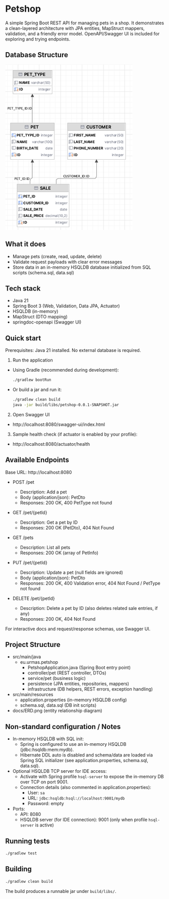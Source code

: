 # Petshop

A simple Spring Boot REST API for managing pets in a shop. It demonstrates a clean-layered architecture with JPA entities, MapStruct mappers, validation, and a friendly error model. OpenAPI/Swagger UI is included for exploring and trying endpoints.

## Database Structure

![ERD Diagram](docs/ERD.png)

## What it does
- Manage pets (create, read, update, delete)
- Validate request payloads with clear error messages
- Store data in an in-memory HSQLDB database initialized from SQL scripts (schema.sql, data.sql)

## Tech stack
- Java 21
- Spring Boot 3 (Web, Validation, Data JPA, Actuator)
- HSQLDB (in-memory)
- MapStruct (DTO mapping)
- springdoc-openapi (Swagger UI)

## Quick start
Prerequisites: Java 21 installed. No external database is required.

1) Run the application
- Using Gradle (recommended during development):
  ```bash
  ./gradlew bootRun
  ```
- Or build a jar and run it:
  ```bash
  ./gradlew clean build
  java -jar build/libs/petshop-0.0.1-SNAPSHOT.jar
  ```

2) Open Swagger UI
- http://localhost:8080/swagger-ui/index.html

3) Sample health check (if actuator is enabled by your profile):
- http://localhost:8080/actuator/health

## Available Endpoints
Base URL: http://localhost:8080

- POST /pet
  - Description: Add a pet
  - Body (application/json): PetDto
  - Responses: 200 OK, 400 PetType not found

- GET /pet/{petId}
  - Description: Get a pet by ID
  - Responses: 200 OK (PetDto), 404 Not Found

- GET /pets
  - Description: List all pets
  - Responses: 200 OK (array of PetInfo)

- PUT /pet/{petId}
  - Description: Update a pet (null fields are ignored)
  - Body (application/json): PetDto
  - Responses: 200 OK, 400 Validation error, 404 Not Found / PetType not found

- DELETE /pet/{petId}
  - Description: Delete a pet by ID (also deletes related sale entries, if any)
  - Responses: 200 OK, 404 Not Found

For interactive docs and request/response schemas, use Swagger UI.

## Project Structure
- src/main/java
  - eu.urmas.petshop
    - PetshopApplication.java (Spring Boot entry point)
    - controller/pet (REST controller, DTOs)
    - service/pet (business logic)
    - persistence (JPA entities, repositories, mappers)
    - infrastructure (DB helpers, REST errors, exception handling)
- src/main/resources
  - application.properties (in-memory HSQLDB config)
  - schema.sql, data.sql (DB init scripts)
- docs/ERD.png (entity relationship diagram)

## Non-standard configuration / Notes
- In-memory HSQLDB with SQL init:
  - Spring is configured to use an in-memory HSQLDB (jdbc:hsqldb:mem:mydb).
  - Hibernate DDL auto is disabled and schema/data are loaded via Spring SQL initializer (see application.properties, schema.sql, data.sql).
- Optional HSQLDB TCP server for IDE access:
  - Activate with Spring profile `hsql-server` to expose the in-memory DB over TCP on port 9001.
  - Connection details (also commented in application.properties):
    - User: `sa`
    - URL: `jdbc:hsqldb:hsql://localhost:9001/mydb`
    - Password: empty
- Ports:
  - API: 8080
  - HSQLDB server (for IDE connection): 9001 (only when profile `hsql-server` is active)

## Running tests
```bash
./gradlew test
```

## Building
```bash
./gradlew clean build
```
The build produces a runnable jar under `build/libs/`.
